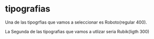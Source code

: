# tipografias

Una de las tipogrfias que vamos a seleccionar es Roboto(regular 400).

La Segunda de las tipografias que vamos a utlizar seria Rubik(ligth 300)
